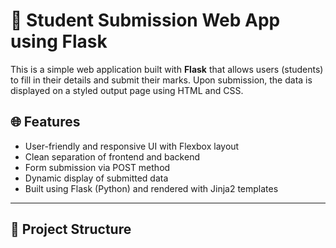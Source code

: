 # 📝 Student Submission Web App using Flask

This is a simple web application built with **Flask** that allows users (students) to fill in their details and submit their marks. Upon submission, the data is displayed on a styled output page using HTML and CSS.

## 🌐 Features

- User-friendly and responsive UI with Flexbox layout
- Clean separation of frontend and backend
- Form submission via POST method
- Dynamic display of submitted data
- Built using Flask (Python) and rendered with Jinja2 templates

---

## 📁 Project Structure

